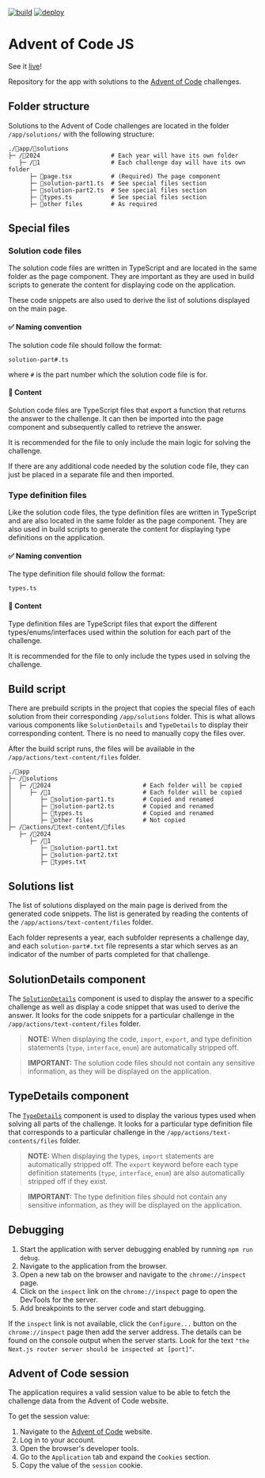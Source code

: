 [![build](https://img.shields.io/github/actions/workflow/status/ihtnc/advent-of-code-js/build.yml?label=build&logo=github+actions&logoColor=white)](https://github.com/ihtnc/advent-of-code-js/actions/workflows/build.yml)
[![deploy](https://deploy-badge.vercel.app/vercel/advent-of-code-js?name=website)](https://advent-of-code-js.vercel.app/)

# Advent of Code JS
See it [live](https://advent-of-code-js.vercel.app/)!

Repository for the app with solutions to the [Advent of Code](https://adventofcode.com/) challenges.

## Folder structure
Solutions to the Advent of Code challenges are located in the folder `/app/solutions/` with the following structure:

```plaintext
./📂app/📂solutions
├─ /📂2024                    # Each year will have its own folder
   ├─ /📂1                    # Each challenge day will have its own folder
      ├─ 📄page.tsx           # (Required) The page component
      ├─ 📄solution-part1.ts  # See special files section
      ├─ 📄solution-part2.ts  # See special files section
      ├─ 📄types.ts           # See special files section
      ├─ 📄other files        # As required
```

## Special files
### Solution code files
The solution code files are written in TypeScript and are located in the same folder as the page component. They are important as they are used in build scripts to generate the content for displaying code on the application.

These code snippets are also used to derive the list of solutions displayed on the main page.

#### ✅ Naming convention

The solution code file should follow the format:

```
solution-part#.ts
```

where `#` is the part number which the solution code file is for.

#### 📝 Content
Solution code files are TypeScript files that export a function that returns the answer to the challenge. It can then be imported into the page component and subsequently called to retrieve the answer.

It is recommended for the file to only include the main logic for solving the challenge.

If there are any additional code needed by the solution code file, they can just be placed in a separate file and then imported.

### Type definition files
Like the solution code files, the type definition files are written in TypeScript and are also located in the same folder as the page component. They are also used in build scripts to generate the content for displaying type definitions on the application.

#### ✅ Naming convention
The type definition file should follow the format:

```
types.ts
```

#### 📝 Content
Type definition files are TypeScript files that export the different types/enums/interfaces used within the solution for each part of the challenge.

It is recommended for the file to only include the types used in solving the challenge.

## Build script
There are prebuild scripts in the project that copies the special files of each solution from their corresponding `/app/solutions` folder. This is what allows various components like `SolutionDetails` and `TypeDetails` to display their corresponding content. There is no need to manually copy the files over.

After the build script runs, the files will be available in the `/app/actions/text-content/files` folder.

```plaintext
./📂app
├─ /📂solutions
│  ├─ /📂2024                          # Each folder will be copied
│     ├─ /📂1                          # Each folder will be copied
│        ├─ 📄solution-part1.ts        # Copied and renamed
│        ├─ 📄solution-part2.ts        # Copied and renamed
│        ├─ 📄types.ts                 # Copied and renamed
│        ├─ 📄other files              # Not copied
├─ /📂actions/📂text-content/📂files
   ├─ /📂2024
      ├─ /📂1
         ├─ 📄solution-part1.txt
         ├─ 📄solution-part2.txt
         ├─ 📄types.txt
```

## Solutions list
The list of solutions displayed on the main page is derived from the generated code snippets. The list is generated by reading the contents of the `/app/actions/text-content/files` folder.

Each folder represents a year, each subfolder represents a challenge day, and each `solution-part#.txt` file represents a star which serves as an indicator of the number of parts completed for that challenge.

## SolutionDetails component
The [`SolutionDetails`](app/components/solution-details.tsx#L10) component is used to display the answer to a specific challenge as well as display a code snippet that was used to derive the answer. It looks for the code snippets for a particular challenge in the `/app/actions/text-content/files` folder.

> **NOTE:** When displaying the code, `import`, `export`, and type definition statements (`type`, `interface`, `enum`) are automatically stripped off.

> **IMPORTANT:** The solution code files should not contain any sensitive information, as they will be displayed on the application.

## TypeDetails component
The [`TypeDetails`](app/components/type-details.tsx#L8) component is used to display the various types used when solving all parts of the challenge. It looks for a particular type definition file that corresponds to a particular challenge in the `/app/actions/text-contents/files` folder.

> **NOTE:** When displaying the types, `import` statements are automatically stripped off. The `export` keyword before each type definition statements (`type`, `interface`, `enum`) are also automatically stripped off if they exist.

> **IMPORTANT:** The type definition files should not contain any sensitive information, as they will be displayed on the application.

## Debugging
1. Start the application with server debugging enabled by running `npm run debug`.
2. Navigate to the application from the browser.
3. Open a new tab on the browser and navigate to the `chrome://inspect` page.
4. Click on the `inspect` link on the `chrome://inspect` page to open the DevTools for the server.
5. Add breakpoints to the server code and start debugging.

If the `inspect` link is not available, click the `Configure...` button on the `chrome://inspect` page then add the server address. The details can be found on the console output when the server starts. Look for the text `"the Next.js router server should be inspected at [port]"`.

## Advent of Code session

The application requires a valid session value to be able to fetch the challenge data from the Advent of Code website.

To get the session value:
1. Navigate to the [Advent of Code](https://adventofcode.com/) website.
2. Log in to your account.
3. Open the browser's developer tools.
4. Go to the `Application` tab and expand the `Cookies` section.
5. Copy the value of the `session` cookie.